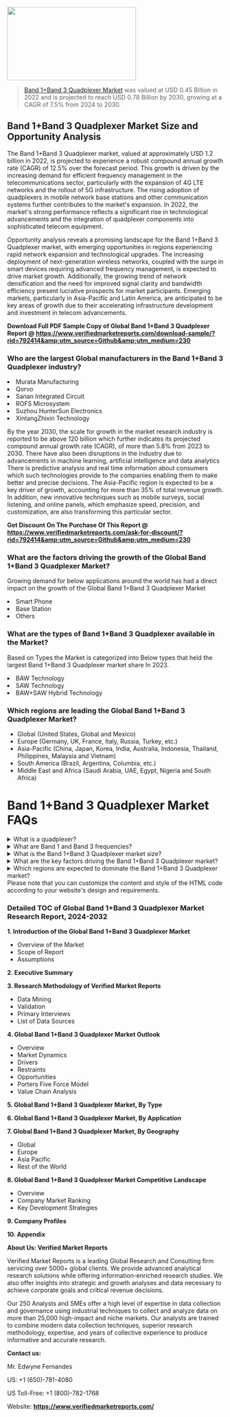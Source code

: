 <img src="https://ffe5etoiles.com/wp-content/uploads/2024/12/MST1-300x171.png" alt="" width="300" height="171" class="alignnone size-medium wp-image-20088" /><blockquote><p><p><a href="https://www.verifiedmarketreports.com/download-sample/?rid=792414&utm_source=Github&utm_medium=230" target="_blank">Band 1+Band 3 Quadplexer Market</a> was valued at USD 0.45 Billion in 2022 and is projected to reach USD 0.78 Billion by 2030, growing at a CAGR of 7.5% from 2024 to 2030.</p></blockquote><p><h2>Band 1+Band 3 Quadplexer Market Size and Opportunity Analysis</h2> <p>The Band 1+Band 3 Quadplexer market, valued at approximately USD 1.2 billion in 2022, is projected to experience a robust compound annual growth rate (CAGR) of 12.5% over the forecast period. This growth is driven by the increasing demand for efficient frequency management in the telecommunications sector, particularly with the expansion of 4G LTE networks and the rollout of 5G infrastructure. The rising adoption of quadplexers in mobile network base stations and other communication systems further contributes to the market's expansion. In 2022, the market's strong performance reflects a significant rise in technological advancements and the integration of quadplexer components into sophisticated telecom equipment.</p> <p>Opportunity analysis reveals a promising landscape for the Band 1+Band 3 Quadplexer market, with emerging opportunities in regions experiencing rapid network expansion and technological upgrades. The increasing deployment of next-generation wireless networks, coupled with the surge in smart devices requiring advanced frequency management, is expected to drive market growth. Additionally, the growing trend of network densification and the need for improved signal clarity and bandwidth efficiency present lucrative prospects for market participants. Emerging markets, particularly in Asia-Pacific and Latin America, are anticipated to be key areas of growth due to their accelerating infrastructure development and investment in telecom advancements.</p> </p><p class=""><strong>Download Full PDF Sample Copy of Global Band 1+Band 3 Quadplexer Report @ <a href="https://www.verifiedmarketreports.com/download-sample/?rid=792414&amp;utm_source=Github&amp;utm_medium=230" target="_blank">https://www.verifiedmarketreports.com/download-sample/?rid=792414&amp;utm_source=Github&amp;utm_medium=230</a></strong></p><h3 id="" class="">Who are the largest Global manufacturers in the Band 1+Band 3 Quadplexer industry?</h3><p><li>Murata Manufacturing</li><li> Qorvo</li><li> Sanan Integrated Circuit</li><li> ROFS Microsystem</li><li> Suzhou HunterSun Electronics</li><li> XintangZhixin Technology</li></p><div class=""><div class="" dir="" data-message-author-role="" data-message-id="" data-message-model-slug=""><div class=""><div class=""><div class=""><div class="" dir="" data-message-author-role="" data-message-id="" data-message-model-slug=""><div class=""><div class=""><p>By the year 2030, the scale for growth in the market research industry is reported to be above 120 billion which further indicates its projected compound annual growth rate (CAGR), of more than 5.8% from 2023 to 2030. There have also been disruptions in the industry due to advancements in machine learning, artificial intelligence and data analytics There is predictive analysis and real time information about consumers which such technologies provide to the companies enabling them to make better and precise decisions. The Asia-Pacific region is expected to be a key driver of growth, accounting for more than 35% of total revenue growth. In addition, new innovative techniques such as mobile surveys, social listening, and online panels, which emphasize speed, precision, and customization, are also transforming this particular sector.</p><p><strong>Get Discount On The Purchase Of This Report @&nbsp; <a href="https://www.verifiedmarketreports.com/ask-for-discount/?rid=792414&amp;utm_source=Github&amp;utm_medium=230" target="_blank">https://www.verifiedmarketreports.com/ask-for-discount/?rid=792414&amp;utm_source=Github&amp;utm_medium=230</a></strong></p></div></div></div></div></div></div></div></div><h3 id="" class="">What are the factors driving the growth of the Global Band 1+Band 3 Quadplexer Market?</h3><p id="" class="">Growing demand for below applications around the world has had a direct impact on the growth of the Global Band 1+Band 3 Quadplexer Market</p><p id="" class=""><li>Smart Phone</li><li> Base Station</li><li> Others</li></p><h3 id="" class="">What are the types of Band 1+Band 3 Quadplexer available in the Market?</h3><p id="" class="">Based on Types the Market is categorized into Below types that held the largest Band 1+Band 3 Quadplexer market share In 2023.</p><p id="" class=""><li>BAW Technology</li><li> SAW Technology</li><li> BAW+SAW Hybrid Technology</li></p><h3 id="" class="">Which regions are leading the Global Band 1+Band 3 Quadplexer Market?</h3><ul><li>Global (United States, Global and Mexico)</li><li>Europe (Germany, UK, France, Italy, Russia, Turkey, etc.)</li><li>Asia-Pacific (China, Japan, Korea, India, Australia, Indonesia, Thailand, Philippines, Malaysia and Vietnam)</li><li>South America (Brazil, Argentina, Columbia, etc.)</li><li>Middle East and Africa (Saudi Arabia, UAE, Egypt, Nigeria and South Africa)</li></ul><p><h1>Band 1+Band 3 Quadplexer Market FAQs</h1><details>  <summary>What is a quadplexer?</summary>  <p>A quadplexer is a device that combines or separates four different frequencies or frequency bands, typically used in wireless communication systems.</p></details><details>  <summary>What are Band 1 and Band 3 frequencies?</summary>  <p>Band 1 refers to the frequency range of 1850-1910 MHz, while Band 3 refers to the frequency range of 1710-1785 MHz for mobile communication.</p></details><details>  <summary>What is the Band 1+Band 3 Quadplexer market size?</summary>  <p>As of 2021, the global Band 1+Band 3 Quadplexer market size is estimated to be around $XX million and is expected to grow at a CAGR of XX% from 2021 to 2026.</p></details><details>  <summary>What are the key factors driving the Band 1+Band 3 Quadplexer market?</summary>  <p>The growing demand for advanced wireless communication technologies, increasing adoption of 5G networks, and the expansion of mobile communication infrastructure are the key factors driving the Band 1+Band 3 Quadplexer market.</p></details><details>  <summary>Which regions are expected to dominate the Band 1+Band 3 Quadplexer market?</summary>  <p>Asia Pacific is expected to dominate the Band 1+Band 3 Quadplexer market, followed by North America and Europe, due to the rapid deployment of 5G networks and increasing smartphone penetration in these regions.</p></details><!-- Add more FAQs and answers here --></body></html>Please note that you can customize the content and style of the HTML code according to your website's design and requirements.</p><h3 id="" class="">Detailed TOC of Global Band 1+Band 3 Quadplexer Market Research Report, 2024-2032</h3><p id="" class=""><strong>1. Introduction of the Global Band 1+Band 3 Quadplexer Market</strong></p><ul><li>Overview of the Market</li><li>Scope of Report</li><li>Assumptions</li></ul><p id="" class=""><strong>2. Executive Summary</strong></p><p id="" class=""><strong>3. Research Methodology of&nbsp;Verified Market Reports</strong></p><ul><li>Data Mining</li><li>Validation</li><li>Primary Interviews</li><li>List of Data Sources</li></ul><p id="" class=""><strong>4. Global Band 1+Band 3 Quadplexer Market Outlook</strong></p><ul><li>Overview</li><li>Market Dynamics</li><li>Drivers</li><li>Restraints</li><li>Opportunities</li><li>Porters Five Force Model</li><li>Value Chain Analysis</li></ul><p id="" class=""><strong>5. Global Band 1+Band 3 Quadplexer Market, By&nbsp;Type</strong></p><p id="" class=""><strong>6. Global Band 1+Band 3 Quadplexer Market, By Application</strong></p><p id="" class=""><strong>7. Global Band 1+Band 3 Quadplexer Market, By Geography</strong></p><ul><li>Global</li><li>Europe</li><li>Asia Pacific</li><li>Rest of the World</li></ul><p id="" class=""><strong>8. Global Band 1+Band 3 Quadplexer Market Competitive Landscape</strong></p><ul><li>Overview</li><li>Company Market Ranking</li><li>Key Development Strategies</li></ul><p id="" class=""><strong>9. Company Profiles</strong></p><p id="" class=""><strong>10. Appendix</strong></p><p id="" class=""><strong>About Us: Verified Market Reports</strong></p><p id="" class="">Verified Market Reports is a leading Global Research and Consulting firm servicing over 5000+ global clients. We provide advanced analytical research solutions while offering information-enriched research studies. We also offer insights into strategic and growth analyses and data necessary to achieve corporate goals and critical revenue decisions.</p><p id="" class="">Our 250 Analysts and SMEs offer a high level of expertise in data collection and governance using industrial techniques to collect and analyze data on more than 25,000 high-impact and niche markets. Our analysts are trained to combine modern data collection techniques, superior research methodology, expertise, and years of collective experience to produce informative and accurate research.</p><p id="" class=""><strong>Contact us:</strong></p><p id="" class="">Mr. Edwyne Fernandes</p><p id="" class="">US: +1 (650)-781-4080</p><p id="" class="">US Toll-Free: +1 (800)-782-1768</p><p id="" class="">Website: <a target="" data-test-app-aware-link=""><strong>https://www.verifiedmarketreports.com/</strong></a></p>
